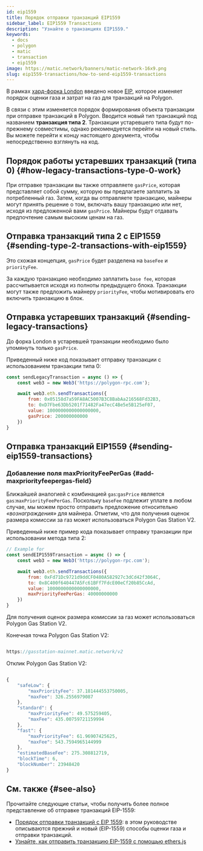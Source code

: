 ```yaml
---
id: eip1559
title: Порядок отправки транзакций EIP1559
sidebar_label: EIP1559 Transactions
description: "Узнайте о транзакциях EIP1559."
keywords:
  - docs
  - polygon
  - matic
  - transaction
  - eip1559
image: https://matic.network/banners/matic-network-16x9.png
slug: eip1559-transactions/how-to-send-eip1559-transactions
---
```


В рамках [хард-форка London](https://blog.polygon.technology/eip-1559-upgrades-are-going-live-on-polygon-mainnet/) введено новое [EIP](https://eips.ethereum.org/EIPS/eip-1559), которое изменяет порядок оценки газа и затрат на газ для транзакций на Polygon.

В связи с этим изменяется порядок формирования объекта транзакции при отправке транзакций в Polygon. Вводится новый тип транзакций под названием **транзакция типа 2**. Транзакции устаревшего типа будут по-прежнему совместимы, однако рекомендуется перейти на новый стиль. Вы можете перейти к концу настоящего документа, чтобы непосредственно взглянуть на код.

## Порядок работы устаревших транзакций (типа 0) {#how-legacy-transactions-type-0-work}

При отправке транзакции вы также отправляете `gasPrice`, которая представляет собой сумму, которую вы предлагаете заплатить за потребленный газ. Затем, когда вы отправляете транзакцию, майнеры могут принять решение о том, включать вашу транзакцию или нет, исходя из предложенной вами `gasPrice`. Майнеры будут отдавать предпочтение самым высоким ценам на газ.

## Отправка транзакций типа 2 с EIP1559 {#sending-type-2-transactions-with-eip1559}

Это схожая концепция, `gasPrice` будет разделена на `baseFee` и `priorityFee`.

За каждую транзакцию необходимо заплатить `base fee`, которая рассчитывается исходя из полноты предыдущего блока. Транзакции могут также предложить майнеру `priorityFee`, чтобы мотивировать его включить транзакцию в блок.

## Отправка устаревших транзакций {#sending-legacy-transactions}

До форка London в устаревшей транзакции необходимо было упомянуть только `gasPrice`.

Приведенный ниже код показывает отправку транзакции с использованием транзакции типа 0:

```jsx
const sendLegacyTransaction = async () => {
    const web3 = new Web3('https://polygon-rpc.com');

    await web3.eth.sendTransactions({
        from: 0x05158d7a59FA8AC5007B3C8BabAa216568Fd32B3,
        to: 0xD7Fbe63Db5201f71482Fa47ecC4Be5e5B125eF07,
        value: 1000000000000000000,
        gasPrice: 200000000000
    })
}
```

## Отправка транзакций EIP1559 {#sending-eip1559-transactions}

### Добавление поля maxPriorityFeePerGas {#add-maxpriorityfeepergas-field}

Ближайшей аналогией с комбинацией `gas`:`gasPrice` является `gas`:`maxPriorityFeePerGas`. Поскольку `baseFee` подлежит уплате в любом случае, мы можем просто отправить предложение относительно *«вознаграждения»* для майнера. Отметим, что для получения оценок размера комиссии за газ может использоваться Polygon Gas Station V2.

Приведенный ниже пример кода показывает отправку транзакции при использовании метода типа 2:

```jsx
// Example for
const sendEIP1559Transaction = async () => {
    const web3 = new Web3('https://polygon-rpc.com');

    await web3.eth.sendTransactions({
        from: 0xFd71Dc9721d9ddCF0480A582927c3dCd42f3064C,
        to: 0x8C400f640447A5Fc61BFf7FdcE00eCf20b85CcAd,
        value: 1000000000000000000,
        maxPriorityFeePerGas: 40000000000
    })
}
```

Для получения оценок размера комиссии за газ может использоваться Polygon Gas Station V2.

Конечная точка Polygon Gas Station V2:

```jsx

https://gasstation-mainnet.matic.network/v2

```

Отклик Polygon Gas Station V2:

```jsx

{
	"safeLow": {
		"maxPriorityFee": 37.181444553750005,
		"maxFee": 326.2556979087
	},
	"standard": {
		"maxPriorityFee": 49.575259405,
		"maxFee": 435.00759721159994
	},
	"fast": {
		"maxPriorityFee": 61.96907425625,
		"maxFee": 543.7594965144999
	},
	"estimatedBaseFee": 275.308812719,
	"blockTime": 6,
	"blockNumber": 23948420
}

```

## См. также {#see-also}

Прочитайте следующие статьи, чтобы получить более полное представление об отправке транзакций EIP-1559:

* [Порядок отправки транзакций с EIP 1559](https://docs.alchemy.com/alchemy/guides/eip-1559/send-tx-eip-1559): в этом руководстве описываются прежний и новый (EIP-1559) способы оценки газа и отправки транзакций.
* [Узнайте, как отправить транзакцию EIP-1559 с помощью ethers.js](https://www.quicknode.com/guides/web3-sdks/how-to-send-an-eip-1559-transaction)
